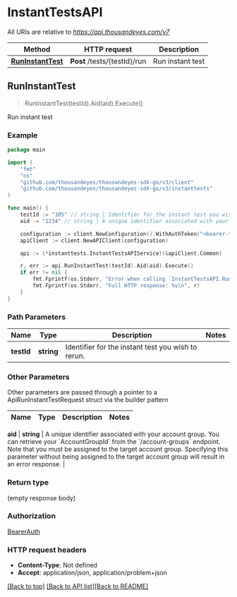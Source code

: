 # InstantTestsAPI

All URIs are relative to *https://api.thousandeyes.com/v7*

Method | HTTP request | Description
------------- | ------------- | -------------
[**RunInstantTest**](InstantTestsAPI.md#RunInstantTest) | **Post** /tests/{testId}/run | Run instant test



## RunInstantTest

> RunInstantTest(testId).Aid(aid).Execute()

Run instant test



### Example

```go
package main

import (
	"fmt"
	"os"
	"github.com/thousandeyes/thousandeyes-sdk-go/v3/client"
	"github.com/thousandeyes/thousandeyes-sdk-go/v3/instanttests"
)

func main() {
	testId := "105" // string | Identifier for the instant test you wish to rerun.
	aid := "1234" // string | A unique identifier associated with your account group. You can retrieve your `AccountGroupId` from the `/account-groups` endpoint. Note that you must be assigned to the target account group. Specifying this parameter without being assigned to the target account group will result in an error response. (optional)

	configuration := client.NewConfiguration().WithAuthToken("<bearer-token>")
	apiClient := client.NewAPIClient(configuration)

	api := (*instanttests.InstantTestsAPIService)(&apiClient.Common)

	r, err := api.RunInstantTest(testId).Aid(aid).Execute()
	if err != nil {
		fmt.Fprintf(os.Stderr, "Error when calling `InstantTestsAPI.RunInstantTest``: %v\n", err)
		fmt.Fprintf(os.Stderr, "Full HTTP response: %v\n", r)
	}
}
```

### Path Parameters


Name | Type | Description  | Notes
------------- | ------------- | ------------- | -------------
**testId** | **string** | Identifier for the instant test you wish to rerun. | 

### Other Parameters

Other parameters are passed through a pointer to a ApiRunInstantTestRequest struct via the builder pattern


Name | Type | Description  | Notes
------------- | ------------- | ------------- | -------------

 **aid** | **string** | A unique identifier associated with your account group. You can retrieve your &#x60;AccountGroupId&#x60; from the &#x60;/account-groups&#x60; endpoint. Note that you must be assigned to the target account group. Specifying this parameter without being assigned to the target account group will result in an error response. | 

### Return type

 (empty response body)

### Authorization

[BearerAuth](../README.md#BearerAuth)

### HTTP request headers

- **Content-Type**: Not defined
- **Accept**: application/json, application/problem+json

[[Back to top]](#) [[Back to API list]](../README.md#documentation-for-api-endpoints)[[Back to README]](../README.md)

